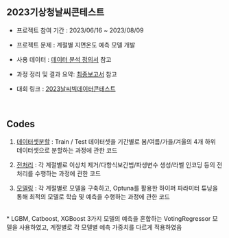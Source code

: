 ## 2023기상청날씨콘테스트
- 프로젝트 참여 기간 : 2023/06/16 ~ 2023/08/09

- 프로젝트 문제 : 계절별 지면온도 예측 모델 개발

- 사용 데이터 : [데이터 분석 정의서](/2023기상청날씨콘테스트/날씨_빅데이터_콘테스트_데이터정의서.png)
 참고

- 과정 정리 및 결과 요약: [최종보고서](/2023기상청날씨콘테스트/날씨_빅데이터_콘테스트_경희의온도팀_보고서_최종본.pdf) 참고


- 대회 링크 : [2023날씨빅데이터콘테스트](https://bd.kma.go.kr/contest/main.do)
<br/>

## Codes
1. [데이터셋분할](codes/01_기상청_전체코드_데이터셋분할.ipynb) : Train / Test 데이터셋을 기간별로 봄/여름/가을/겨울의 4개 하위 데이터셋으로 분할하는 과정에 관한 코드

2. [전처리](codes/02_기상청_전체코드_전처리.ipynb) : 각 계절별로 이상치 제거/다항식보간법/파생변수 생성/라벨 인코딩 등의 전처리를 수행하는 과정에 관한 코드
   
3. [모델링](codes/03_기상청_전체코드_모델링.ipynb) : 각 계절별로 모델을 구축하고, Optuna를 활용한 하이퍼 파라미터 튜닝을 통해 최적의 모델로 학습 및 예측을 수행하는 과정에 관한 코드
<br/>
* LGBM, Catboost, XGBoost 3가지 모델의 예측을 혼합하는 VotingRegressor 모델을 사용하였고, 계절별로 각 모델별 예측 가중치를 다르게 적용하였음